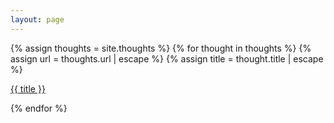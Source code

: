 ```yaml
---
layout: page
---
```


{% assign thoughts = site.thoughts %}
{% for thought in thoughts %}
{% assign url = thoughts.url | escape %}
{% assign title = thought.title | escape %}
<p>
<a href="{{ url }}" >
{{ title }}
</a>
</p>
{% endfor %}